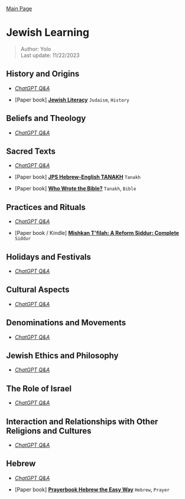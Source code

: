 [Main Page](https://yooyolo.github.io/Jewish_Learning/)
# Jewish Learning
> Author: Yolo <br>
> Last update: 11/22/2023<br>


## History and Origins
- *[ChatGPT Q&A](y_ChatGPT_Q&A/1_History_and_Origins.md)*

- [Paper book] __[Jewish Literacy](https://www.amazon.com/gp/product/0061374989/ref=ppx_yo_dt_b_search_asin_title?ie=UTF8&psc=1)__ `Judaism`, `History`


## Beliefs and Theology
- *[ChatGPT Q&A](y_ChatGPT_Q&A/2_Beliefs_and_Theology.md)*


## Sacred Texts
- *[ChatGPT Q&A](y_ChatGPT_Q&A/3_Sacred_Texts.md)*

- [Paper book] __[JPS Hebrew-English TANAKH](https://www.amazon.com/gp/product/0827606974/ref=ppx_yo_dt_b_search_asin_title?ie=UTF8&psc=1)__ `Tanakh`

- [Paper book] __[Who Wrote the Bible?](https://www.amazon.com/gp/product/0139585133/ref=ppx_yo_dt_b_search_asin_title?ie=UTF8&psc=1)__ `Tanakh`, `Bible`


## Practices and Rituals
- *[ChatGPT Q&A](y_ChatGPT_Q&A/4_Practices_and_Rituals.md)*

- [Paper book / Kindle] __[Mishkan T'filah: A Reform Siddur: Complete](https://www.amazon.com/gp/product/B01AWYWZFQ/ref=ppx_yo_dt_b_search_asin_title?ie=UTF8&psc=1)__ `Siddur`


## Holidays and Festivals
- *[ChatGPT Q&A](y_ChatGPT_Q&A/5_Holidays_and_Festivals.md)*


## Cultural Aspects
- *[ChatGPT Q&A](y_ChatGPT_Q&A/6_Cultural_Aspects.md)*


## Denominations and Movements
- *[ChatGPT Q&A](y_ChatGPT_Q&A/7_Denominations_and_Movements.md)*


## Jewish Ethics and Philosophy
- *[ChatGPT Q&A](y_ChatGPT_Q&A/8_Jewish_Ethics_and_Philosophy.md)*


## The Role of Israel
- *[ChatGPT Q&A](y_ChatGPT_Q&A/9_The_Role_of_Israel.md)*


## Interaction and Relationships with Other Religions and Cultures
- *[ChatGPT Q&A](y_ChatGPT_Q&A/10_Interaction_and_Relationships_with_Other_Religions_and_Cultures.md)*


## Hebrew
- *[ChatGPT Q&A](y_ChatGPT_Q&A/11_Hebrew.md)*

- [Paper book] __[Prayerbook Hebrew the Easy Way](https://www.amazon.com/gp/product/0939144328/ref=ppx_yo_dt_b_search_asin_title?ie=UTF8&psc=1)__ `Hebrew`, `Prayer`

